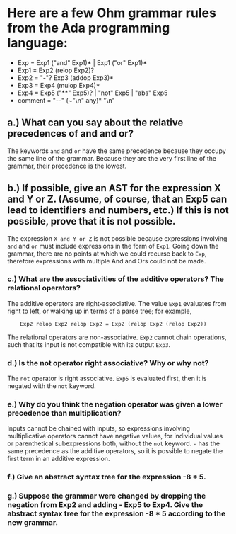 # Here are a few Ohm grammar rules from the Ada programming language:

* Exp     = Exp1 ("and" Exp1)* | Exp1 ("or" Exp1)*
* Exp1    = Exp2 (relop Exp2)?
* Exp2    = "-"? Exp3 (addop Exp3)*
* Exp3    = Exp4 (mulop Exp4)*
* Exp4    = Exp5 ("**"  Exp5)? | "not" Exp5 | "abs" Exp5
* comment = "--" (~"\n" any)* "\n"

## a.) What can you say about the relative precedences of and and or?

The keywords `and` and `or` have the same precedence because they occupy the same line of the grammar. Because they are the very first line of the grammar, their precedence is the lowest.

## b.) If possible, give an AST for the expression X and Y or Z. (Assume, of course, that an Exp5 can lead to identifiers and numbers, etc.) If this is not possible, prove that it is not possible.

The expression `X and Y or Z` is not possible because expressions involving `and` and `or` must include expressions in the form of `Exp1`. Going down the grammar, there are no points at which we could recurse back to `Exp`, therefore expressions with multiple And and Ors could not be made.

### c.) What are the associativities of the additive operators? The relational operators?

The additive operators are right-associative. The value `Exp1` evaluates from right to left, or walking up in terms of a parse tree; for example, 

````
    Exp2 relop Exp2 relop Exp2 = Exp2 (relop Exp2 (relop Exp2))
````

The relational operators are non-associative. `Exp2` cannot chain operations, such that its input is not compatible with its output `Exp3`.

### d.) Is the not operator right associative? Why or why not?

The `not` operator is right associative. `Exp5` is evaluated first, then it is negated with the `not` keyword.

### e.) Why do you think the negation operator was given a lower precedence than multiplication?

Inputs cannot be chained with inputs, so expressions involving multiplicative operators cannot have negative values, for individual values or parenthetical subexpressions both, without the `not` keyword. `-` has the same precedence as the additive operators, so it is possible to negate the first term in an additive expression.

### f.) Give an abstract syntax tree for the expression -8 * 5.

### g.) Suppose the grammar were changed by dropping the negation from Exp2 and adding - Exp5 to Exp4. Give the abstract syntax tree for the expression -8 * 5 according to the new grammar.
